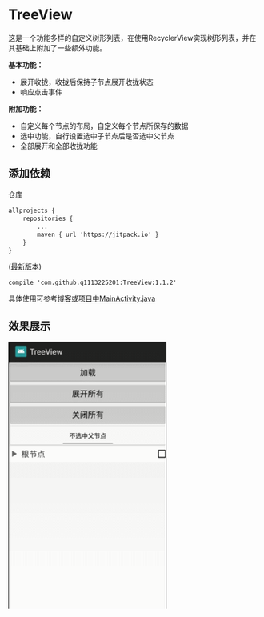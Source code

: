 # TreeView
这是一个功能多样的自定义树形列表，在使用RecyclerView实现树形列表，并在其基础上附加了一些额外功能。

**基本功能：**
- 展开收拢，收拢后保持子节点展开收拢状态
- 响应点击事件

**附加功能：**
- 自定义每个节点的布局，自定义每个节点所保存的数据
- 选中功能，自行设置选中子节点后是否选中父节点
- 全部展开和全部收拢功能

## 添加依赖
仓库
```
allprojects {
    repositories {
        ...
        maven { url 'https://jitpack.io' }
    }
}
```
([最新版本](https://github.com/q1113225201/TreeView/releases/latest))

```
compile 'com.github.q1113225201:TreeView:1.1.2'
```

具体使用可参考[博客](http://blog.csdn.net/q1113225201/article/details/79328247)或[项目中MainActivity.java](https://github.com/q1113225201/TreeView/blob/master/app/src/main/java/com/sjl/treeview/MainActivity.java)

## 效果展示
![url](show.gif)
